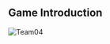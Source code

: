 ## Game Introduction
![Team04](https://github.com/Kang-1011/Economic_Decision_Making_Game/assets/148540080/1d10aa66-700b-454e-b91e-908a86f7d941)
